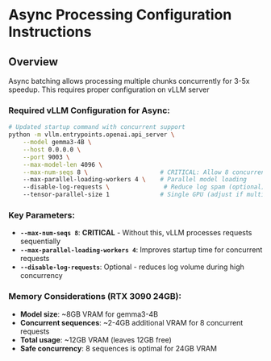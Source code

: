# Async Processing Configuration Instructions

## Overview

Async batching allows processing multiple chunks concurrently for 3-5x speedup. This requires proper configuration on vLLM server

### **Required vLLM Configuration for Async:**

```bash
# Updated startup command with concurrent support
python -m vllm.entrypoints.openai.api_server \
    --model gemma3-4B \
    --host 0.0.0.0 \
    --port 9003 \
    --max-model-len 4096 \
    --max-num-seqs 8 \                    # CRITICAL: Allow 8 concurrent sequences
    --max-parallel-loading-workers 4 \    # Parallel model loading
    --disable-log-requests \               # Reduce log spam (optional)
    --tensor-parallel-size 1              # Single GPU (adjust if multi-GPU)
```

### **Key Parameters:**

- **`--max-num-seqs 8`**: **CRITICAL** - Without this, vLLM processes requests sequentially
- **`--max-parallel-loading-workers 4`**: Improves startup time for concurrent requests
- **`--disable-log-requests`**: Optional - reduces log volume during high concurrency

### **Memory Considerations (RTX 3090 24GB):**

- **Model size**: ~8GB VRAM for gemma3-4B
- **Concurrent sequences**: ~2-4GB additional VRAM for 8 concurrent requests
- **Total usage**: ~12GB VRAM (leaves 12GB free)
- **Safe concurrency**: 8 sequences is optimal for 24GB VRAM
